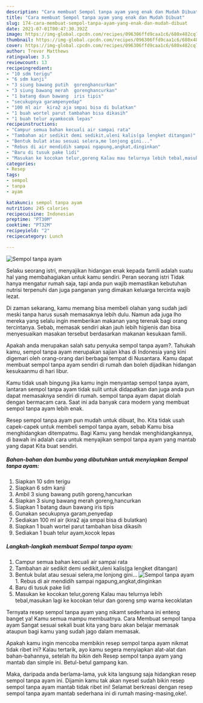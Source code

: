 ```yaml
---
description: "Cara membuat Sempol tanpa ayam yang enak dan Mudah Dibuat"
title: "Cara membuat Sempol tanpa ayam yang enak dan Mudah Dibuat"
slug: 174-cara-membuat-sempol-tanpa-ayam-yang-enak-dan-mudah-dibuat
date: 2021-07-01T00:47:30.392Z
image: https://img-global.cpcdn.com/recipes/096306ffd9caa1c6/680x482cq70/sempol-tanpa-ayam-foto-resep-utama.jpg
thumbnail: https://img-global.cpcdn.com/recipes/096306ffd9caa1c6/680x482cq70/sempol-tanpa-ayam-foto-resep-utama.jpg
cover: https://img-global.cpcdn.com/recipes/096306ffd9caa1c6/680x482cq70/sempol-tanpa-ayam-foto-resep-utama.jpg
author: Trevor Matthews
ratingvalue: 3.5
reviewcount: 13
recipeingredient:
- "10 sdm terigu"
- "6 sdm kanji"
- "3 siung bawang putih  gorenghancurkan"
- "3 siung bawang merah  gorenghancurkan"
- "1 batang daun bawang  iris tipis"
- "secukupnya garampenyedap"
- "100 ml air  kira2 aja smpai bisa di bulatkan"
- "1 buah wortel parut tambahan bisa dikasih"
- "1 buah telur ayamkocok lepas"
recipeinstructions:
- "Campur semua bahan kecuali air sampai rata"
- "Tambahan air sedikit demi sedikit,uleni kalis(ga lengket ditangan)"
- "Bentuk bulat atau sesuai selera,me lonjong gini..."
- "Rebus di air mendidih sampai ngapung,angkat,dinginkan"
- "Baru di tusuk pake lidi"
- "Masukan ke kocokan telur,goreng Kalau mau telurnya lebih tebal,masukan lagi ke kocokan telur dan goreng smp warna kecoklatan"
categories:
- Resep
tags:
- sempol
- tanpa
- ayam

katakunci: sempol tanpa ayam 
nutrition: 245 calories
recipecuisine: Indonesian
preptime: "PT30M"
cooktime: "PT32M"
recipeyield: "2"
recipecategory: Lunch

---
```



![Sempol tanpa ayam](https://img-global.cpcdn.com/recipes/096306ffd9caa1c6/680x482cq70/sempol-tanpa-ayam-foto-resep-utama.jpg)

Selaku seorang istri, menyajikan hidangan enak kepada famili adalah suatu hal yang membahagiakan untuk kamu sendiri. Peran seorang istri Tidak hanya mengatur rumah saja, tapi anda pun wajib memastikan kebutuhan nutrisi terpenuhi dan juga panganan yang dimakan keluarga tercinta wajib lezat.

Di zaman  sekarang, kamu memang bisa membeli olahan yang sudah jadi meski tanpa harus susah memasaknya lebih dulu. Namun ada juga lho mereka yang selalu ingin memberikan makanan yang terenak bagi orang tercintanya. Sebab, memasak sendiri akan jauh lebih higienis dan bisa menyesuaikan masakan tersebut berdasarkan makanan kesukaan famili. 



Apakah anda merupakan salah satu penyuka sempol tanpa ayam?. Tahukah kamu, sempol tanpa ayam merupakan sajian khas di Indonesia yang kini digemari oleh orang-orang dari berbagai tempat di Nusantara. Kamu dapat membuat sempol tanpa ayam sendiri di rumah dan boleh dijadikan hidangan kesukaanmu di hari libur.

Kamu tidak usah bingung jika kamu ingin menyantap sempol tanpa ayam, lantaran sempol tanpa ayam tidak sulit untuk didapatkan dan juga anda pun dapat memasaknya sendiri di rumah. sempol tanpa ayam dapat diolah dengan bermacam cara. Saat ini ada banyak cara modern yang membuat sempol tanpa ayam lebih enak.

Resep sempol tanpa ayam pun mudah untuk dibuat, lho. Kita tidak usah capek-capek untuk membeli sempol tanpa ayam, sebab Kamu bisa menghidangkan ditempatmu. Bagi Kamu yang hendak menghidangkannya, di bawah ini adalah cara untuk menyajikan sempol tanpa ayam yang mantab yang dapat Kita buat sendiri.

<!--inarticleads1-->

##### Bahan-bahan dan bumbu yang dibutuhkan untuk menyiapkan Sempol tanpa ayam:

1. Siapkan 10 sdm terigu
1. Siapkan 6 sdm kanji
1. Ambil 3 siung bawang putih  goreng,hancurkan
1. Siapkan 3 siung bawang merah  goreng,hancurkan
1. Siapkan 1 batang daun bawang  iris tipis
1. Gunakan secukupnya garam,penyedap
1. Sediakan 100 ml air  (kira2 aja smpai bisa di bulatkan)
1. Siapkan 1 buah wortel parut tambahan bisa dikasih
1. Sediakan 1 buah telur ayam,kocok lepas




<!--inarticleads2-->

##### Langkah-langkah membuat Sempol tanpa ayam:

1. Campur semua bahan kecuali air sampai rata
1. Tambahan air sedikit demi sedikit,uleni kalis(ga lengket ditangan)
1. Bentuk bulat atau sesuai selera,me lonjong gini...
<img src="https://img-global.cpcdn.com/steps/cb649b3e7d91f866/160x128cq70/sempol-tanpa-ayam-langkah-memasak-3-foto.jpg" alt="Sempol tanpa ayam">1. Rebus di air mendidih sampai ngapung,angkat,dinginkan
1. Baru di tusuk pake lidi
1. Masukan ke kocokan telur,goreng Kalau mau telurnya lebih tebal,masukan lagi ke kocokan telur dan goreng smp warna kecoklatan




Ternyata resep sempol tanpa ayam yang nikamt sederhana ini enteng banget ya! Kamu semua mampu membuatnya. Cara Membuat sempol tanpa ayam Sangat sesuai sekali buat kita yang baru akan belajar memasak ataupun bagi kamu yang sudah jago dalam memasak.

Apakah kamu ingin mencoba membikin resep sempol tanpa ayam nikmat tidak ribet ini? Kalau tertarik, ayo kamu segera menyiapkan alat-alat dan bahan-bahannya, setelah itu bikin deh Resep sempol tanpa ayam yang mantab dan simple ini. Betul-betul gampang kan. 

Maka, daripada anda berlama-lama, yuk kita langsung saja hidangkan resep sempol tanpa ayam ini. Dijamin kamu tak akan nyesel sudah bikin resep sempol tanpa ayam mantab tidak ribet ini! Selamat berkreasi dengan resep sempol tanpa ayam mantab sederhana ini di rumah masing-masing,oke!.

